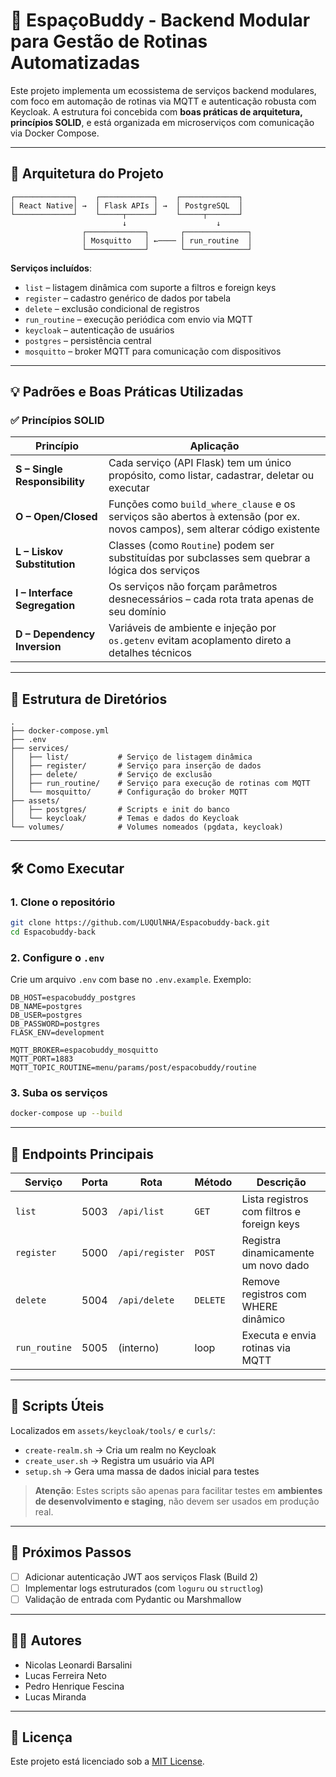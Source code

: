
# 🌱 EspaçoBuddy - Backend Modular para Gestão de Rotinas Automatizadas

Este projeto implementa um ecossistema de serviços backend modulares, com foco em automação de rotinas via MQTT e autenticação robusta com Keycloak. A estrutura foi concebida com **boas práticas de arquitetura, princípios SOLID**, e está organizada em microserviços com comunicação via Docker Compose.

---

## 📐 Arquitetura do Projeto

```
┌─────────────┐    ┌────────────┐    ┌─────────────┐
│ React Native│ →  │ Flask APIs │ →  │ PostgreSQL  │
└─────────────┘    └─────┬──────┘    └─────┬───────┘
                         ↓                    ↓
                ┌─────────────┐       ┌──────────────┐
                │ Mosquitto   │ ←──── │ run_routine  │
                └─────────────┘       └──────────────┘
```

**Serviços incluídos**:
- `list` – listagem dinâmica com suporte a filtros e foreign keys
- `register` – cadastro genérico de dados por tabela
- `delete` – exclusão condicional de registros
- `run_routine` – execução periódica com envio via MQTT
- `keycloak` – autenticação de usuários
- `postgres` – persistência central
- `mosquitto` – broker MQTT para comunicação com dispositivos

---

## 💡 Padrões e Boas Práticas Utilizadas

### ✅ Princípios SOLID

| Princípio | Aplicação |
|----------|-----------|
| **S – Single Responsibility** | Cada serviço (API Flask) tem um único propósito, como listar, cadastrar, deletar ou executar |
| **O – Open/Closed** | Funções como `build_where_clause` e os serviços são abertos à extensão (por ex. novos campos), sem alterar código existente |
| **L – Liskov Substitution** | Classes (como `Routine`) podem ser substituídas por subclasses sem quebrar a lógica dos serviços |
| **I – Interface Segregation** | Os serviços não forçam parâmetros desnecessários – cada rota trata apenas de seu domínio |
| **D – Dependency Inversion** | Variáveis de ambiente e injeção por `os.getenv` evitam acoplamento direto a detalhes técnicos |

---

## 🧱 Estrutura de Diretórios

```
.
├── docker-compose.yml
├── .env
├── services/
│   ├── list/           # Serviço de listagem dinâmica
│   ├── register/       # Serviço para inserção de dados
│   ├── delete/         # Serviço de exclusão
│   ├── run_routine/    # Serviço para execução de rotinas com MQTT
│   └── mosquitto/      # Configuração do broker MQTT
├── assets/
│   ├── postgres/       # Scripts e init do banco
│   └── keycloak/       # Temas e dados do Keycloak
└── volumes/            # Volumes nomeados (pgdata, keycloak)
```

---

## 🛠️ Como Executar

### 1. Clone o repositório

```bash
git clone https://github.com/LUQUlNHA/Espacobuddy-back.git
cd Espacobuddy-back
```

### 2. Configure o `.env`

Crie um arquivo `.env` com base no `.env.example`. Exemplo:

```env
DB_HOST=espacobuddy_postgres
DB_NAME=postgres
DB_USER=postgres
DB_PASSWORD=postgres
FLASK_ENV=development

MQTT_BROKER=espacobuddy_mosquitto
MQTT_PORT=1883
MQTT_TOPIC_ROUTINE=menu/params/post/espacobuddy/routine
```

### 3. Suba os serviços

```bash
docker-compose up --build
```

---

## 🧪 Endpoints Principais

| Serviço   | Porta | Rota                | Método  | Descrição                                  |
|-----------|-------|---------------------|---------|--------------------------------------------|
| `list`    | 5003  | `/api/list`         | `GET`   | Lista registros com filtros e foreign keys |
| `register`| 5000  | `/api/register`     | `POST`  | Registra dinamicamente um novo dado        |
| `delete`  | 5004  | `/api/delete`       | `DELETE`| Remove registros com WHERE dinâmico        |
| `run_routine`| 5005 | (interno)          | loop    | Executa e envia rotinas via MQTT           |

---

## 🧰 Scripts Úteis

Localizados em `assets/keycloak/tools/` e `curls/`:

- `create-realm.sh` → Cria um realm no Keycloak
- `create_user.sh` → Registra um usuário via API
- `setup.sh` → Gera uma massa de dados inicial para testes

> **Atenção**: Estes scripts são apenas para facilitar testes em **ambientes de desenvolvimento e staging**, não devem ser usados em produção real.

---

## 🧭 Próximos Passos

- [ ] Adicionar autenticação JWT aos serviços Flask (Build 2)
- [ ] Implementar logs estruturados (com `loguru` ou `structlog`)
- [ ] Validação de entrada com Pydantic ou Marshmallow

---

## 👨‍💻 Autores

- Nicolas Leonardi Barsalini
- Lucas Ferreira Neto
- Pedro Henrique Fescina
- Lucas Miranda

---

## 📄 Licença

Este projeto está licenciado sob a [MIT License](LICENSE).
